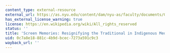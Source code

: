 ```yaml
---
content_type: external-resource
external_url: https://as.nyu.edu/content/dam/nyu-as/faculty/documents/Ginsburg-ScreenMemories.pdf
has_external_license_warning: true
license: https://en.wikipedia.org/wiki/All_rights_reserved
status: ''
title: 'Screen Memories: Resignifying the Traditional in Indigenous Media'
uid: 0c7a8e18-881c-4b9d-bcec-7273a591c9c3
wayback_url: ''
---
```


